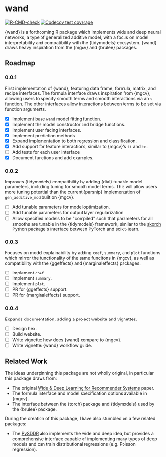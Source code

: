 # wand

[![R-CMD-check](https://github.com/ben-e/wand/workflows/R-CMD-check/badge.svg)](https://github.com/ben-e/wand/actions)
[![Codecov test coverage](https://codecov.io/gh/tidymodels/brulee/branch/main/graph/badge.svg)](https://app.codecov.io/gh/tidymodels/brulee?branch=main)

{wand} is a forthcoming R package which implements wide and deep neural networks, a type of generalized additive model, with a focus on model interpretability and compatibility with the {tidymodels} ecosystem. {wand} draws heavy inspiration from the {mgcv} and {brulee} packages.

## Roadmap

### 0.0.1
First implementation of {wand}, featuring data frame, formula, matrix, and recipe interfaces. The formula interface draws inspiration from {mgcv}, allowing users to specify smooth terms and smooth interactions via an `s` function. The other interfaces allow interactions between terms to be set via function arguments.

- [x] Implement base `wand` model fitting function.
- [x] Implement the model constructor and bridge functions.
- [x] Implement user facing interfaces.
- [x] Implement prediction methods.
- [x] Expand implementation to both regression and classification.
- [x] Add support for feature interactions, similar to {mgcv}'s `ti` and `te`.
- [ ] Add tests for each user interface
- [x] Document functions and add examples.

### 0.0.2
Improves {tidymodels} compatibility by adding {dial} tunable model parameters, including tuning for smooth model terms. This will allow users more tuning potential than the current {parsnip} implementation of `gen_additive_mod` built on {mgcv}.

- [ ] Add tunable parameters for model optimization.
- [ ] Add tunable parameters for output layer regularization.
- [ ] Allow specified models to be "compiled" such that parameters for all smooths are tunable in the {tidymodels} framework, similar to the [skorch](https://github.com/skorch-dev/skorch) Python package's interface between PyTorch and scikit-learn.

### 0.0.3
Focuses on model explainability by adding `coef`, `summary`, and `plot` functions which mirror the functionality of the same funcitons in {mgcv}, as well as compatibility with the {ggeffects} and {marginaleffects} packages.

- [ ] Implement `coef`.
- [ ] Implement `summary`.
- [ ] Implement `plot`.
- [ ] PR for  {ggeffects} support.
- [ ] PR for  {marginaleffects} support.

### 0.0.4
Expands documentation, adding a project website and vignettes.

- [ ] Design hex.
- [ ] Build website.
- [ ] Write vignette: how does {wand} compare to {mgcv}.
- [ ] Write vignette: {wand} workflow guide.

## Related Work

The ideas underpinning this package are not wholly original, in particular this package draws from:

* The original [Wide & Deep Learning for Recommender Systems](https://arxiv.org/abs/1606.07792) paper.
* The formula interface and model specification options available in {mgcv}.
* The interface between the {torch} package and {tidymodels} used by the {brulee} package.

During the creation of this package, I have also stumbled on a few related packages:

* The [PySDDR](https://github.com/HelmholtzAI-Consultants-Munich/PySDDR) also implements the wide and deep idea, but provides a comprehensive interface capable of implementing many types of deep models and can train distributional regressions (e.g. Poisson regression).
